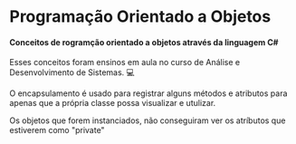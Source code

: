 # Programação Orientado a Objetos

#### Conceitos de rogramção orientado a objetos através da linguagem C#

<p> Esses conceitos foram ensinos em aula no curso de Análise e Desenvolvimento de Sistemas. 💻  </p>

<p> O encapsulamento é usado para registrar alguns métodos e atributos para apenas que a própria classe possa visualizar e utulizar.</p>


<p>Os objetos que forem instanciados, não conseguiram ver os atríbutos que estiverem como "private"</p>



